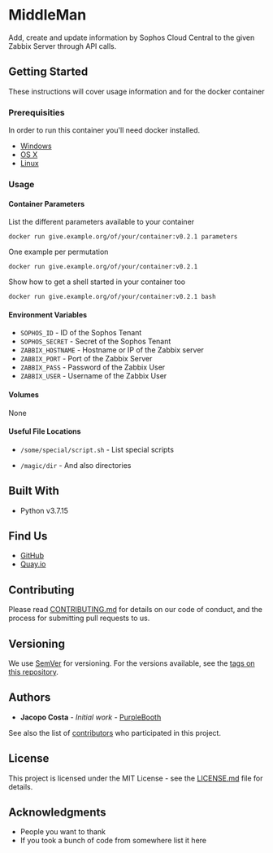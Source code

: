 # MiddleMan

Add, create and update information by Sophos Cloud Central to the given Zabbix Server through API calls. 

## Getting Started

These instructions will cover usage information and for the docker container 

### Prerequisities


In order to run this container you'll need docker installed.

* [Windows](https://docs.docker.com/windows/started)
* [OS X](https://docs.docker.com/mac/started/)
* [Linux](https://docs.docker.com/linux/started/)

### Usage

#### Container Parameters

List the different parameters available to your container

```shell
docker run give.example.org/of/your/container:v0.2.1 parameters
```

One example per permutation 

```shell
docker run give.example.org/of/your/container:v0.2.1
```

Show how to get a shell started in your container too

```shell
docker run give.example.org/of/your/container:v0.2.1 bash
```

#### Environment Variables

* `SOPHOS_ID` - ID of the Sophos Tenant
* `SOPHOS_SECRET` - Secret of the Sophos Tenant
* `ZABBIX_HOSTNAME` - Hostname or IP of the Zabbix server
* `ZABBIX_PORT` - Port of the Zabbix Server
* `ZABBIX_PASS` - Password of the Zabbix User
* `ZABBIX_USER` - Username of the Zabbix User

#### Volumes

None

#### Useful File Locations

* `/some/special/script.sh` - List special scripts
  
* `/magic/dir` - And also directories

## Built With

* Python v3.7.15

## Find Us

* [GitHub](https://github.com/your/repository)
* [Quay.io](https://quay.io/repository/your/docker-repository)

## Contributing

Please read [CONTRIBUTING.md](CONTRIBUTING.md) for details on our code of conduct, and the process for submitting pull requests to us.

## Versioning

We use [SemVer](http://semver.org/) for versioning. For the versions available, see the 
[tags on this repository](https://github.com/your/repository/tags). 

## Authors

* **Jacopo Costa** - *Initial work* - [PurpleBooth](https://github.com/PurpleBooth)

See also the list of [contributors](https://github.com/your/repository/contributors) who 
participated in this project.

## License

This project is licensed under the MIT License - see the [LICENSE.md](LICENSE.md) file for details.

## Acknowledgments

* People you want to thank
* If you took a bunch of code from somewhere list it here
